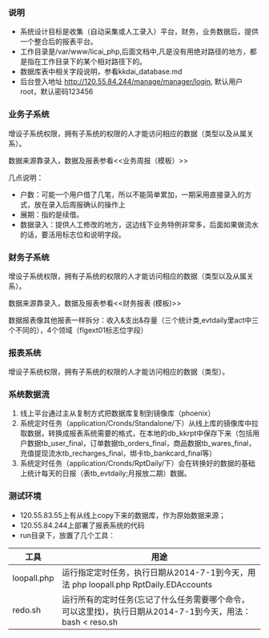 ### 说明
- 系统设计目标是收集（自动采集或人工录入）平台，财务，业务数据后，提供一个整合后的报表平台。
- 工作目录是/var/www/licai_php,后面文档中,凡是没有用绝对路径的地方，都是指在工作目录下的某个相对路径下的。
- 数据库表中相关字段说明，参看kkdai_database.md
- 后台登入地址 http://120.55.84.244/manage/manager/login, 默认用户root，默认密码123456

### 业务子系统
增设子系统权限，拥有子系统的权限的人才能访问相应的数据（类型以及从属关系）。

数据来源靠录入，数据及报表参看<<业务周报（模板）>>

几点说明：

- 户数：可能一个用户借了几笔，所以不能简单累加，一期采用直接录入的方式，放在录入后周报确认的操作上
- 展期：指的是续借。
- 数据录入：提供人工修改的地方，这边线下业务特例非常多，后面如果做流水的话，要活用标志位和说明字段。

### 财务子系统
增设子系统权限，拥有子系统的权限的人才能访问相应的数据（类型以及从属关系）。

数据来源靠录入，数据及报表参看<<财务报表 (模板)>>

数据报表像其他报表一样拆分：收入&支出&存量（三个统计类,evtdaily里act中三个不同的），4个领域（flgext01标志位字段）

### 报表系统
增设子系统权限，拥有子系统的权限的人才能访问相应的数据（类型）。

### 系统数据流

1. 线上平台通过主从复制方式把数据库复制到镜像库（phoenix）
2. 系统定时任务（application/Cronds/Standalone/下）从线上库的镜像库中拉取数据，转换成报表系统需要的格式，在本地的db_kkrpt中保存下来（包括用户数据tb_user_final，订单数据tb_orders_final，商品数据tb_wares_final，充值提现流水tb_recharges_final，绑卡tb_bankcard_final等）
3. 系统定时任务（application/Cronds/RptDaily/下）会在转换好的数据的基础上统计每天的日报（表tb_evtdaily;月报放二期）数据。

### 测试环境

- 120.55.83.55上有从线上copy下来的数据库，作为原始数据来源；
- 120.55.84.244上部署了报表系统的代码
- run目录下，放置了几个工具：

| 工具        | 用途                         |
| ----------- | --------------------------- |
| loopall.php | 运行指定定时任务，执行日期从2014-7-1到今天，用法 php loopall.php RptDaily.EDAccounts |
| redo.sh     | 运行所有的定时任务(忘记了什么任务需要哪个命令，可以这里找)，执行日期从2014-7-1到今天，用法： bash < reso.sh |